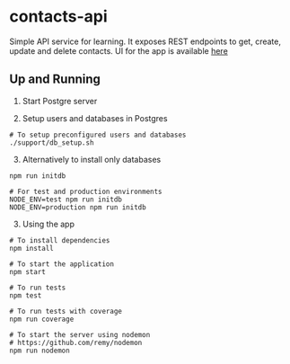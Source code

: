 # contacts-api

Simple API service for learning. It exposes REST endpoints to get, create, update and delete contacts. 
UI for the app is available [here](https://github.com/DevOpsByExample/contacts-ui)

## Up and Running

1. Start Postgre server

2. Setup users and databases in Postgres
```
# To setup preconfigured users and databases
./support/db_setup.sh
```

3. Alternatively to install only databases

```
npm run initdb

# For test and production environments
NODE_ENV=test npm run initdb
NODE_ENV=production npm run initdb
```

3. Using the app
```
# To install dependencies
npm install

# To start the application
npm start

# To run tests
npm test

# To run tests with coverage
npm run coverage

# To start the server using nodemon
# https://github.com/remy/nodemon
npm run nodemon
```